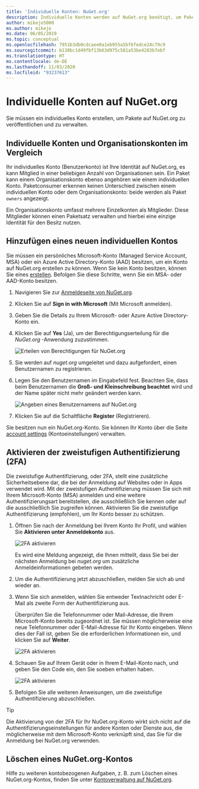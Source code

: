 ```yaml
---
title: 'Individuelle Konten: NuGet.org'
description: Individuelle Konten werden auf NuGet.org benötigt, um Pakete zu veröffentlichen.
author: mikejo5000
ms.author: mikejo
ms.date: 06/05/2019
ms.topic: conceptual
ms.openlocfilehash: 7951b3db0cdcaee0a1eb955a5bf6fedce24c79c9
ms.sourcegitcommit: b138bc1d49fbf13b63d975c581a53be4283b7ebf
ms.translationtype: HT
ms.contentlocale: de-DE
ms.lasthandoff: 11/03/2020
ms.locfileid: "93237613"
---
```

# <a name="individual-accounts-on-nugetorg"></a>Individuelle Konten auf NuGet.org

Sie müssen ein individuelles Konto erstellen, um Pakete auf NuGet.org zu veröffentlichen und zu verwalten.

## <a name="individual-accounts-vs-organization-accounts"></a>Individuelle Konten und Organisationskonten im Vergleich

Ihr individuelles Konto (Benutzerkonto) ist Ihre Identität auf NuGet.org, es kann Mitglied in einer beliebigen Anzahl von Organisationen sein. Ein Paket kann einem Organisationskonto ebenso angehören wie einem individuellen Konto. Paketconsumer erkennen keinen Unterschied zwischen einem individuellen Konto oder dem Organisationskonto: beide werden als Paket `owners` angezeigt.

Ein Organisationskonto umfasst mehrere Einzelkonten als Mitglieder. Diese Mitglieder können einen Paketsatz verwalten und hierbei eine einzige Identität für den Besitz nutzen.

## <a name="add-a-new-individual-account"></a>Hinzufügen eines neuen individuellen Kontos

Sie müssen ein persönliches Microsoft-Konto (Managed Service Account, MSA) oder ein Azure Active Directory-Konto (AAD) besitzen, um ein Konto auf NuGet.org erstellen zu können. Wenn Sie kein Konto besitzen, können Sie eines [erstellen](https://signup.live.com). Befolgen Sie diese Schritte, wenn Sie ein MSA- oder AAD-Konto besitzen.

1. Navigieren Sie zur [Anmeldeseite von NuGet.org](https://www.nuget.org/users/account/LogOn).

1. Klicken Sie auf **Sign in with Microsoft** (Mit Microsoft anmelden).

1. Geben Sie die Details zu Ihrem Microsoft- oder Azure Active Directory-Konto ein.

1. Klicken Sie auf **Yes** (Ja), um der Berechtigungserteilung für die *NuGet.org* -Anwendung zuzustimmen.

   ![Erteilen von Berechtigungen für NuGet.org](media/nuget-org-permissions.png)

1. Sie werden auf *nuget.org* umgeleitet und dazu aufgefordert, einen Benutzernamen zu registrieren.

1. Legen Sie den Benutzernamen im Eingabefeld fest. Beachten Sie, dass beim Benutzernamen die **Groß- und Kleinschreibung beachtet** wird und der Name später nicht mehr geändert werden kann.

   ![Angeben eines Benutzernamens auf NuGet.org](media/nuget-org-register.png) 

1. Klicken Sie auf die Schaltfläche **Register** (Registrieren).

Sie besitzen nun ein NuGet.org-Konto. Sie können Ihr Konto über die Seite [account settings](https://www.nuget.org/account) (Kontoeinstellungen) verwalten.

## <a name="enable-two-factor-authentication-2fa"></a>Aktivieren der zweistufigen Authentifizierung (2FA)

Die zweistufige Authentifizierung, oder 2FA, stellt eine zusätzliche Sicherheitsebene dar, die bei der Anmeldung auf Websites oder in Apps verwendet wird. Mit der zweistufigen Authentifizierung müssen Sie sich mit Ihrem Microsoft-Konto (MSA) anmelden und eine weitere Authentifizierungsart bereitstellen, die ausschließlich Sie kennen oder auf die ausschließlich Sie zugreifen können. Aktivieren Sie die zweistufige Authentifizierung (empfohlen), um Ihr Konto besser zu schützen.

1. Öffnen Sie nach der Anmeldung bei Ihrem Konto Ihr Profil, und wählen Sie **Aktivieren **unter** Anmeldekonto** aus.

   ![2FA aktivieren](media/nuget-org-register-2fa.png)

   Es wird eine Meldung angezeigt, die Ihnen mitteilt, dass Sie bei der nächsten Anmeldung bei *nuget.org* um zusätzliche Anmeldeinformationen gebeten werden.

2. Um die Authentifizierung jetzt abzuschließen, melden Sie sich ab und wieder an.

3. Wenn Sie sich anmelden, wählen Sie entweder Textnachricht oder E-Mail als zweite Form der Authentifizierung aus.

   Überprüfen Sie die Telefonnummer oder Mail-Adresse, die Ihrem Microsoft-Konto bereits zugeordnet ist. Sie müssen möglicherweise eine neue Telefonnummer oder E-Mail-Adresse für Ihr Konto eingeben. Wenn dies der Fall ist, geben Sie die erforderlichen Informationen ein, und klicken Sie auf **Weiter**.

   ![2FA aktivieren](media/nuget-org-sign-in-2fa.png)

4. Schauen Sie auf Ihrem Gerät oder in Ihrem E-Mail-Konto nach, und geben Sie den Code ein, den Sie soeben erhalten haben.

   ![2FA aktivieren](media/nuget-org-enter-code-2fa.png)

5. Befolgen Sie alle weiteren Anweisungen, um die zweistufige Authentifizierung abzuschließen.

> [!Tip]
> Die Aktivierung von der 2FA für Ihr NuGet.org-Konto wirkt sich nicht auf die Authentifizierungseinstellungen für andere Konten oder Dienste aus, die möglicherweise mit dem Microsoft-Konto verknüpft sind, das Sie für die Anmeldung bei NuGet.org verwenden.

## <a name="delete-a-nugetorg-account"></a>Löschen eines NuGet.org-Kontos

Hilfe zu weiteren kontobezogenen Aufgaben, z. B. zum Löschen eines NuGet.org-Kontos, finden Sie unter [Kontoverwaltung auf NuGet.org](nuget-org-faq.md#nugetorg-account-management).
